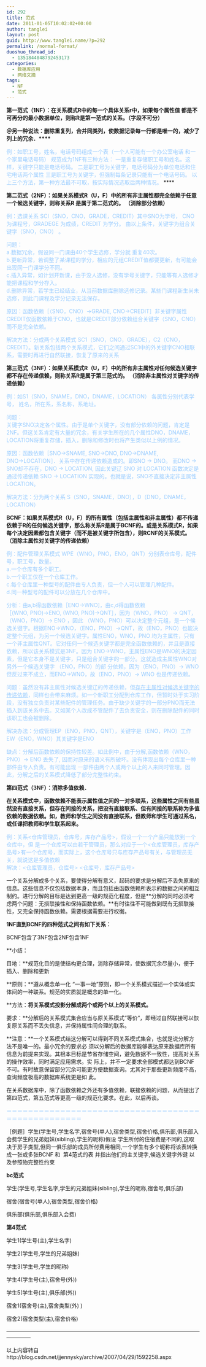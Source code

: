 ```yaml
---
id: 292
title: 范式
date: 2011-01-05T10:02:02+00:00
author: tanglei
layout: post
guid: http://www.tanglei.name/?p=292
permalink: /normal-format/
duoshuo_thread_id:
  - 1351844048792453173
categories:
  - 数据库应用
  - 网络文摘
tags:
  - NF
  - 范式
---
```

**第一范式（1NF）：在关系模式R中的每一个具体关系r中，如果每个属性值 都是不可再分的最小数据单位，则称R是第一范式的关系。<span>（字段不可分）</span>**

**＠另一种说法：删除重复列，合并同类列，使数据记录每一行都是唯一的，减少了列上的冗余．****<span style="color: #99ccff;"><br /> </span>**

<span style="color: #99ccff;">例：如职工号，姓名，电话号码组成一个表（一个人可能有一个办公室电话 和一个家里电话号码） 规范成为1NF有三种方法： 一是重复存储职工号和姓名。这样，关键字只能是电话号码。 二是职工号为关键字，电话号码分为单位电话和住宅电话两个属性 三是职工号为关键字，但强制每条记录只能有一个电话号码。 以上三个方法，第一种方法最不可取，按实际情况选取后两种情况。</span> ****

**第二范式（2NF）：如果关系模式R（U，F）中的所有非主属性都完全依赖于任意一个候选关键字，则称关系R 是属于第二范式的。 <span>（消除部分依赖）</span>**

<span style="color: #99ccff;">例：选课关系 SCI（SNO，CNO，GRADE，CREDIT）其中SNO为学号， CNO为课程号，GRADEGE 为成绩，CREDIT 为学分。 由以上条件，关键字为组合关键字（SNO，CNO） 。</span>

<span style="color: #99ccff;">问题：<br /> a.数据冗余，假设同一门课由40个学生选修，学分就 重复40次。<br /> b.更新异常，若调整了某课程的学分，相应的元组CREDIT值都要更新，有可能会出现同一门课学分不同。<br /> c.插入异常，如计划开新课，由于没人选修，没有学号关键字，只能等有人选修才能把课程和学分存入。<br /> d.删除异常，若学生已经结业，从当前数据库删除选修记录。某些门课程新生尚未选修，则此门课程及学分记录无法保存。</span>

<span style="color: #99ccff;">原因：函数依赖［（SNO，CNO）→GRADE, CNO→CREDIT］非关键字属性CREDIT仅函数依赖于CNO，也就是CREDIT部分依赖组合关键字（SNO，CNO）而不是完全依赖。 </span>

<span style="color: #99ccff;">解决方法：分成两个关系模式 SC1（SNO，CNO，GRADE），C2（CNO，CREDIT）。新关系包括两个关系模式，它们之间通过SC1中的外关键字CNO相联系，需要时再进行自然联接，恢复了原来的关系</span>

**第三范式（3NF）：如果关系模式R（U，F）中的所有非主属性对任何候选关键字都不存在传递信赖，则称关系R是属于第三范式的。 <span>（消除非主属性对关键字的传递依赖）</span>**

<span style="color: #99ccff;">例：如S1（SNO，SNAME，DNO，DNAME，LOCATION） 各属性分别代表学号， 姓名，所在系，系名称，系地址。</span>

<span style="color: #99ccff;">问题：<br /> 关键字SNO决定各个属性。由于是单个关键字，没有部分依赖的问题，肯定是2NF。但这关系肯定有大量的冗余，有关学生所在的几个属性DNO，DNAME，LOCATION将重复存储，插入，删除和修改时也将产生类似以上例的情况。</span>

<span style="color: #99ccff;">原因：函数依赖［SNO→SNAME, SNO→DNO, DNO→DNAME, DNO→LOCATION］．关系中存在传递依赖造成的。即SNO -> DNO。 而DNO -> SNO却不存在，DNO -> LOCATION, 因此关键辽 SNO 对 LOCATION 函数决定是通过传递依赖 SNO -> LOCATION 实现的。也就是说，SNO不直接决定非主属性LOCATION。 </span>

<span style="color: #99ccff;">解决方法：分为两个关系 S（SNO，SNAME，DNO），D（DNO，DNAME，LOCATION）</span>

 **BCNF：如果关系模式R（U，F）的所有属性（包括主属性和非主属性）都不传递依赖于R的任何候选关键字，那么称关系R是属于BCNF的。或是关系模式R，如果每个决定因素都包含关键字（而不是被关键字所包含），则RCNF的关系模式。** <span><strong>（消除主属性对关键字的传递依赖）</strong></span>

 <span style="color: #99ccff;">例：配件管理关系模式 WPE（WNO，PNO，ENO，QNT）分别表仓库号，配件号，职工号，数量。<br /> a.一个仓库有多个职工。<br /> b.一个职工仅在一个仓库工作。<br /> c.每个仓库里一种型号的配件由专人负责，但一个人可以管理几种配件。<br /> d.同一种型号的配件可以分放在几个仓库中。 </span>

<span style="color: #99ccff;">分析：由a,b得函数依赖［ENO→WNO]，由c,d得函数依赖［(WNO, PNO)→ENO, (WNO, PNO)→QNT］，因为（WNO，PNO） -> QNT，（WNO，PNO）-> ENO ，因此 （WNO，PNO）可以决定整个元组，是一个候选关键字。根据ENO->WNO，（ENO，PNO）->QNT，故（ENO，PNO）也能决 定整个元组，为另一个候选关键字。属性ENO，WNO，PNO 均为主属性，只有一个非主属性QNT。它对任何一个候选关键字都是完全函数依赖的，并且是直接依赖，所以该关系模式是3NF。因为 ENO->WNO，主属性ENO是WNO的决定因素，但是它本身不是关键字，只是组合关键字的一部分。这就造成主属性WNO对另外一个候选关键字 （ENO，PNO）的部 分依赖，因为（ENO，PNO）-> WNO但反过来不成立，而ENO->WNO，故（ENO，PNO）-> WNO 也是传递依赖。 </span>

<span style="color: #99ccff;">问题：虽然没有非主属性对候选关键辽的传递依赖，但<span style="text-decoration: underline;">存在主属性对候选关键字的传递依赖</span>，同样也会带来麻烦。如一个新职工分配到仓库工作，但暂时处于实习阶段，没有独立负责对某些配件的管理任务。由于缺少关键字的一部分PNO而无法插入到该关系中去。又如某个人改成不管配件了去负责安全，则在删除配件的同时该职工也会被删除。 </span>

<span style="color: #99ccff;">解决办法：分成管理EP（ENO，PNO，QNT），关键字是（ENO，PNO）工作EW（ENO，WNO）其关键字是ENO </span>

<span style="color: #99ccff;">缺点：分解后函数依赖的保持性较差。如此例中，由于分解,函数依赖（WNO，PNO）-> ENO 丢失了, 因而对原来的语义有所破坏。没有体现出每个仓库里一种部件由专人负责。有可能出现 一部件由两个人或两个以上的人来同时管理。因此，分解之后的关系模式降低了部分完整性约束。</span>

**第四范式（3NF）：<span>消除多值依赖．</span>**

**在关系模式中，函数依赖不能表示属性值之间的一对多联系，这些属性之间有些虽然没有直接关系，但存在间接的关系，把没有直接联系、但有间接的联系称为多值依赖的数据依赖。如，教师和学生之间没有直接联系，但教师和学生可通过系名，或任课把教师和学生联系起来。**

<span style="color: #99ccff;">例：关系<仓库管理员，仓库号，库存产品号>，假设一个一个产品只能放到一个仓库中，但 是一个仓库可以由若干管理员，那么对应于一个<仓库管理员，库存产品号>有一个仓库号，而实际上，这个仓库号只与库存产品号有关，与管理员无 关，就说这是多值依赖<br /> 解决：<仓库管理员，仓库号> <仓库号，库存产品号></span>

一个关系分解成多个关系，要使得分解有意义，起码的要求是分解后不丢失原来的信息。这些信息不仅包括数据本身，而且包括由函数依赖所表示的数据之间的相互制约。进行分解的目标是达到更高一级的规范化程度，但是**分解的同时必须考虑两个问题：无损联接性和保持函数依赖。**有时往往不可能做到既有无损联接性，又完全保持函数依赖。需要根据需要进行权衡。

**1NF直到BCNF的四种范式之间有如下关系：**
  
BCNF包含了3NF包含2NF包含1NF

**小结：
  
目地：**规范化目的是使结构更合理，消除存储异常，使数据冗余尽量小，便于插入、删除和更新
  
 **原则：**遵从概念单一化 &#8220;一事一地&#8221;原则，即一个关系模式描述一个实体或实体间的一种联系。规范的实质就是概念的单一化。
  
 **方法：**将关系模式投影分解成两个或两个以上的关系模式。**
  
要求：**分解后的关系模式集合应当与原关系模式&#8221;等价&#8221;，即经过自然联接可以恢复原关系而不丢失信息，并保持属性间合理的联系。

**注意：**一个关系模式结这分解可以得到不同关系模式集合，也就是说分解方法不是唯一的。最小冗余的要求必 须以分解后的数据库能够表达原来数据库所有信息为前提来实现。其根本目标是节省存储空间，避免数据不一致性，提高对关系的操作效率，同时满足应用需求。实 际上，并不一定要求全部模式都达到BCNF不可。有时故意保留部分冗余可能更方便数据查询。尤其对于那些更新频度不高，查询频度极高的数据库系统更是如 此。
  
在关系数据库中，除了函数依赖之外还有多值依赖，联接依赖的问题，从而提出了第四范式，第五范式等更高一级的规范化要求。在此，以后再谈。

<span style="color: #99ccff;">＝＝＝＝＝＝＝＝＝＝＝＝＝＝＝＝＝＝＝＝＝＝＝＝＝＝＝＝＝＝＝＝＝＝＝＝＝＝＝＝＝＝＝＝＝＝＝＝＝＝</span>

［例题］学生(学生号,学生名字,宿舍号(单人),宿舍类型,宿舍价格,俱乐部,俱乐部入会费学生的兄弟姐妹(sibling),学生的昵称)假设 学生所付的住宿费是不同的,这取决于房子类型,但同一俱乐部的成员所付费用相同,一个学生有多个昵称将该表转换成一张或多张BCNF 和  第4范式的表 并指出他们的主关键字,候选关键字外键 以及参照物完整性约束

**bc范式**
  
学生(学生号,学生名字,学生的兄弟姐妹(sibling),学生的昵称,宿舍号,俱乐部)
  
宿舍(宿舍号(单人),宿舍类型,宿舍价格)
  
俱乐部(俱乐部,俱乐部入会费)

**第4范式**
  
学生1(学生号(主),学生名字)
  
学生2(学生号,学生的兄弟姐妹)
  
学生3(学生号,学生的昵称)
  
学生4(学生号(主),宿舍号(外))
  
学生5(学生号(主),俱乐部(外))

宿舍1(宿舍号(主),宿舍类型(外) )
  
宿舍2(宿舍类型(主),宿舍价格)

&#8212;&#8212;&#8212;&#8212;&#8212;&#8212;&#8212;&#8212;&#8212;&#8212;&#8212;&#8212;&#8212;&#8212;&#8212;&#8212;&#8212;&#8212;&#8212;&#8212;&#8212;&#8212;&#8212;&#8212;&#8212;&#8212;&#8212;&#8212;&#8212;&#8212;&#8212;&#8212;&#8212;&#8212;&#8212;&#8212;&#8212;&#8212;&#8212;&#8212;&#8211;

以上内容转自http://blog.csdn.net/jjennysky/archive/2007/04/29/1592258.aspx